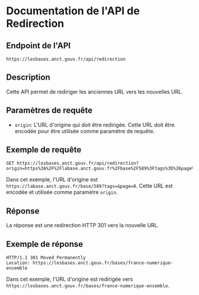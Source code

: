 # Documentation de l'API de Redirection

## Endpoint de l'API

```
https://lesbases.anct.gouv.fr/api/redirection
```

## Description

Cette API permet de rediriger les anciennes URL vers les nouvelles URL.

## Paramètres de requête

- `origin`: L'URL d'origine qui doit être redirigée. Cette URL doit être encodée pour être utilisée comme paramètre de requête.

## Exemple de requête

```http
GET https://lesbases.anct.gouv.fr/api/redirection?origin=https%3A%2F%2Flabase.anct.gouv.fr%2Fbase%2F589%3Ftags%3D%26page%3D0
```

Dans cet exemple, l'URL d'origine est `https://labase.anct.gouv.fr/base/589?tags=&page=0`. Cette URL est encodée et utilisée comme paramètre `origin`.

## Réponse

La réponse est une redirection HTTP 301 vers la nouvelle URL.

## Exemple de réponse

```http
HTTP/1.1 301 Moved Permanently
Location: https://lesbases.anct.gouv.fr/bases/france-numerique-ensemble
```

Dans cet exemple, l'URL d'origine est redirigée vers `https://lesbases.anct.gouv.fr/bases/france-numerique-ensemble`.

